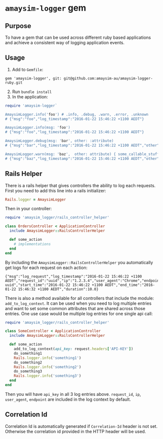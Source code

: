 # `amaysim-logger` gem

## Purpose
To have a gem that can be used across different ruby based applications and achieve a consistent way of logging application events.

## Usage
1. Add to `Gemfile`:
```
gem 'amaysim-logger', git: git@github.com:amaysim-au/amaysim-logger-ruby.git
```
2. Run `bundle install`
3. In the application:
```ruby
require 'amaysim-logger`

AmaysimLogger.info('foo') # .info, .debug, .warn, .error, .unknown
# {"msg":"foo","log_timestamp":"2016-01-22 15:46:22 +1100 AEDT"}

AmaysimLogger.info(msg: 'foo')
# {"msg":"foo","log_timestamp":"2016-01-22 15:46:22 +1100 AEDT"}

AmaysimLogger.debug(msg: 'bar', other: :attribute)
# {"msg":"bar","log_timestamp":"2016-01-22 15:46:22 +1100 AEDT","other":"attribute"}

AmaysimLogger.warn(msg: 'baz',  other: attribute) { some_callable_stuffs }
# {"msg":"baz","log_timestamp":"2016-01-22 15:46:22 +1100 AEDT","other":"attribute", "start_time":"2016-01-22 15:46:22 +1100 AEDT","end_time":"2016-01-22 15:46:32 +1100 AEDT","duration":10.0}
```

## Rails Helper
There is a rails helper that gives controllers the ability to log each requests.
First you need to add this line into a rails initializer:

```ruby
Rails.logger = AmaysimLogger
```

Then in your controller:

```ruby
require 'amaysim_logger/rails_controller_helper'

class OrdersController < ApplicationController
  include AmaysimLogger::RailsControllerHelper

  def some_action
    # implementations
  end
end
```

By including the `AmaysimLogger::RailsControllerHelper` you automatically get logs for each request on each action:

```
{"msg":"log_request","log_timestamp":"2016-01-22 15:46:22 +1100 AEDT","request_id":"uuid","ip":"1.2.3.4","user_agent":"Chrome","endpoint":"http://amaysim.com.au","correlation_id":"generated-uuid","start_time":"2016-01-22 15:46:22 +1100 AEDT","end_time":"2016-01-22 15:46:32 +1100 AEDT","duration":10.0}
```

There is also a method available for all controllers that include the module: `add_to_log_context`. It can be used when you need to log multiple entries and want to set some common attributes that are shared across those entries. One use case would be multiple log entries for one single api call:

```ruby
require 'amaysim_logger/rails_controller_helper'

class SomeController < ApplicationController
  include AmaysimLogger::RailsControllerHelper

  def some_action
    add_to_log_context(api_key: request.headers['API-KEY'])
    do_something1
    Rails.logger.info('something1')
    do_something2
    Rails.logger.info('something2')
    do_something3
    Rails.logger.info('something3')
  end
end
```

Then you will have `api_key` in all 3 log entries above.
`request_id`, `ip`, `user_agent`, `endpoint` are included in the log context by default.

## Correlation Id
Correlation Id is automatically generated if `Correlation-Id` header is not set.
Otherwise the correlation id provided in the HTTP header will be used.
